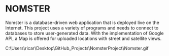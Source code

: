 # NOMSTER

Nomster is a database-driven web application that is deployed live on the Internet. This project uses a variety of programs and needs to connect to databases to store user-generated data. With the implementation of Google API, a Map is offered for uploaded locations with street and satellite views.  

C:\Users\ricar\Desktop\GitHub_Projects\NomsterProject\Nomster.gif

